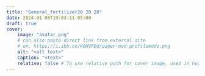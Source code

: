 ```yaml
---
title: "General_fertilizer20 20 20"
date: 2024-01-06T19:03:11-05:00
draft: true
cover:
    image: "avatar.png"
    # can also paste direct link from external site
    # ex. https://i.ibb.co/K0HVPBd/paper-mod-profilemode.png
    alt: "<alt text>"
    caption: "<text>"
    relative: false # To use relative path for cover image, used in hugo Page-bundles
---
```


